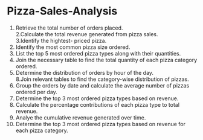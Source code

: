 # Pizza-Sales-Analysis

1. Retrieve the total number of orders placed.  
2.Calculate the total revenue generated from pizza sales.  
3.Identify the hightest- priced pizza.  
4. Identify the most common pizza size ordered.    
5. List the top 5 most ordered pizza types along with their quantities.    
6. Join the necessary table to find the total quantity of each pizza category ordered.  
7. Determine the distribution of orders by hour of the day.  
8.Join relevant tables to find the category-wise  distribution of pizzas.  
9. Group the orders by date and calculate the average number of pizzas ordered per day.  
10. Determine the top 3 most ordered pizza types based on revenue.  
11. Calculate the percentage contributions of each pizza type to total revenue.  
12. Analye the cumulative revenue generated over time.  
13. Determine the top 3 most ordered pizza types based on revenue for each pizza category.
      
